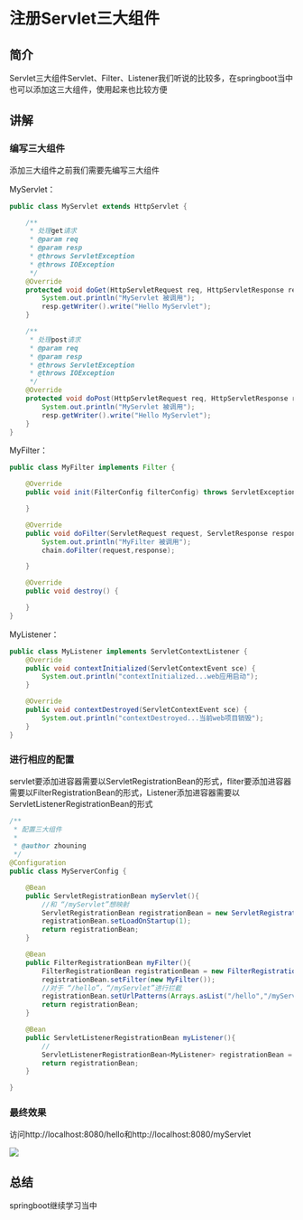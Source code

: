 # 注册Servlet三大组件

## 简介

Servlet三大组件Servlet、Filter、Listener我们听说的比较多，在springboot当中也可以添加这三大组件，使用起来也比较方便

## 讲解

### 编写三大组件

添加三大组件之前我们需要先编写三大组件

MyServlet：

```java
public class MyServlet extends HttpServlet {

    /**
     * 处理get请求
     * @param req
     * @param resp
     * @throws ServletException
     * @throws IOException
     */
    @Override
    protected void doGet(HttpServletRequest req, HttpServletResponse resp) throws ServletException, IOException {
        System.out.println("MyServlet 被调用");
        resp.getWriter().write("Hello MyServlet");
    }

    /**
     * 处理post请求
     * @param req
     * @param resp
     * @throws ServletException
     * @throws IOException
     */
    @Override
    protected void doPost(HttpServletRequest req, HttpServletResponse resp) throws ServletException, IOException {
        System.out.println("MyServlet 被调用");
        resp.getWriter().write("Hello MyServlet");
    }
}
```

MyFilter：

```java
public class MyFilter implements Filter {

    @Override
    public void init(FilterConfig filterConfig) throws ServletException {

    }

    @Override
    public void doFilter(ServletRequest request, ServletResponse response, FilterChain chain) throws IOException, ServletException {
        System.out.println("MyFilter 被调用");
        chain.doFilter(request,response);

    }

    @Override
    public void destroy() {

    }
}
```

MyListener：

```java
public class MyListener implements ServletContextListener {
    @Override
    public void contextInitialized(ServletContextEvent sce) {
        System.out.println("contextInitialized...web应用启动");
    }

    @Override
    public void contextDestroyed(ServletContextEvent sce) {
        System.out.println("contextDestroyed...当前web项目销毁");
    }
}
```

### 进行相应的配置

servlet要添加进容器需要以ServletRegistrationBean的形式，fliter要添加进容器需要以FilterRegistrationBean的形式，Listener添加进容器需要以ServletListenerRegistrationBean的形式

```java
/**
 * 配置三大组件
 *
 * @author zhouning
 */
@Configuration
public class MyServerConfig {

    @Bean
    public ServletRegistrationBean myServlet(){
        //和 “/myServlet”想映射
        ServletRegistrationBean registrationBean = new ServletRegistrationBean(new MyServlet(),"/myServlet");
        registrationBean.setLoadOnStartup(1);
        return registrationBean;
    }

    @Bean
    public FilterRegistrationBean myFilter(){
        FilterRegistrationBean registrationBean = new FilterRegistrationBean();
        registrationBean.setFilter(new MyFilter());
        //对于 “/hello”，“/myServlet”进行拦截
        registrationBean.setUrlPatterns(Arrays.asList("/hello","/myServlet"));
        return registrationBean;
    }

    @Bean
    public ServletListenerRegistrationBean myListener(){
        //
        ServletListenerRegistrationBean<MyListener> registrationBean = new ServletListenerRegistrationBean<>(new MyListener());
        return registrationBean;
    }

}
```

### 最终效果

访问http://localhost:8080/hello和http://localhost:8080/myServlet

![](https://gitee.com/zhou-ning/BlogImage/raw/master/java/servlet三大组件.png)

## 总结

springboot继续学习当中